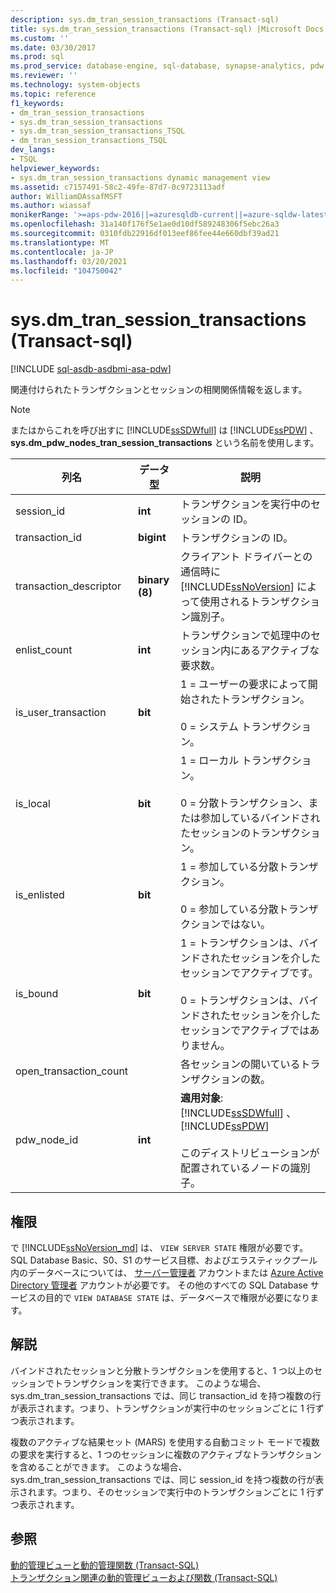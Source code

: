 ```yaml
---
description: sys.dm_tran_session_transactions (Transact-sql)
title: sys.dm_tran_session_transactions (Transact-sql) |Microsoft Docs
ms.custom: ''
ms.date: 03/30/2017
ms.prod: sql
ms.prod_service: database-engine, sql-database, synapse-analytics, pdw
ms.reviewer: ''
ms.technology: system-objects
ms.topic: reference
f1_keywords:
- dm_tran_session_transactions
- sys.dm_tran_session_transactions
- sys.dm_tran_session_transactions_TSQL
- dm_tran_session_transactions_TSQL
dev_langs:
- TSQL
helpviewer_keywords:
- sys.dm_tran_session_transactions dynamic management view
ms.assetid: c7157491-58c2-49fe-87d7-0c9723113adf
author: WilliamDAssafMSFT
ms.author: wiassaf
monikerRange: '>=aps-pdw-2016||=azuresqldb-current||=azure-sqldw-latest||>=sql-server-2016||>=sql-server-linux-2017||=azuresqldb-mi-current'
ms.openlocfilehash: 31a140f176f5e1ae0d10df589248306f5ebc26a3
ms.sourcegitcommit: 0310fdb22916df013eef86fee44e660dbf39ad21
ms.translationtype: MT
ms.contentlocale: ja-JP
ms.lasthandoff: 03/20/2021
ms.locfileid: "104750042"
---
```

# <a name="sysdm_tran_session_transactions-transact-sql"></a>sys.dm_tran_session_transactions (Transact-sql)
[!INCLUDE [sql-asdb-asdbmi-asa-pdw](../../includes/applies-to-version/sql-asdb-asdbmi-asa-pdw.md)]

  関連付けられたトランザクションとセッションの相関関係情報を返します。  
  
> [!NOTE]  
>  またはからこれを呼び出すに [!INCLUDE[ssSDWfull](../../includes/sssdwfull-md.md)] は [!INCLUDE[ssPDW](../../includes/sspdw-md.md)] 、 **sys.dm_pdw_nodes_tran_session_transactions** という名前を使用します。  
  
|列名|データ型|説明|  
|-----------------|---------------|-----------------|  
|session_id|**int**|トランザクションを実行中のセッションの ID。|  
|transaction_id|**bigint**|トランザクションの ID。|  
|transaction_descriptor|**binary (8)**|クライアント ドライバーとの通信時に [!INCLUDE[ssNoVersion](../../includes/ssnoversion-md.md)] によって使用されるトランザクション識別子。|  
|enlist_count|**int**|トランザクションで処理中のセッション内にあるアクティブな要求数。|  
|is_user_transaction|**bit**|1 = ユーザーの要求によって開始されたトランザクション。<br /><br /> 0 = システム トランザクション。|  
|is_local|**bit**|1 = ローカル トランザクション。<br /><br /> 0 = 分散トランザクション、または参加しているバインドされたセッションのトランザクション。|  
|is_enlisted|**bit**|1 = 参加している分散トランザクション。<br /><br /> 0 = 参加している分散トランザクションではない。|  
|is_bound|**bit**|1 = トランザクションは、バインドされたセッションを介したセッションでアクティブです。<br /><br /> 0 = トランザクションは、バインドされたセッションを介したセッションでアクティブではありません。|  
|open_transaction_count||各セッションの開いているトランザクションの数。|  
|pdw_node_id|**int**|**適用対象**: [!INCLUDE[ssSDWfull](../../includes/sssdwfull-md.md)] 、 [!INCLUDE[ssPDW](../../includes/sspdw-md.md)]<br /><br /> このディストリビューションが配置されているノードの識別子。|  
  
## <a name="permissions"></a>権限

で [!INCLUDE[ssNoVersion_md](../../includes/ssnoversion-md.md)] は、 `VIEW SERVER STATE` 権限が必要です。   
SQL Database Basic、S0、S1 のサービス目標、およびエラスティックプール内のデータベースについては、 [サーバー管理者](/azure/azure-sql/database/logins-create-manage#existing-logins-and-user-accounts-after-creating-a-new-database) アカウントまたは [Azure Active Directory 管理者](/azure/azure-sql/database/authentication-aad-overview#administrator-structure) アカウントが必要です。 その他のすべての SQL Database サービスの目的で `VIEW DATABASE STATE` は、データベースで権限が必要になります。   

## <a name="remarks"></a>解説  
 バインドされたセッションと分散トランザクションを使用すると、1 つ以上のセッションでトランザクションを実行できます。 このような場合、sys.dm_tran_session_transactions では、同じ transaction_id を持つ複数の行が表示されます。つまり、トランザクションが実行中のセッションごとに 1 行ずつ表示されます。  
  
 複数のアクティブな結果セット (MARS) を使用する自動コミット モードで複数の要求を実行すると、1 つのセッションに複数のアクティブなトランザクションを含めることができます。 このような場合、sys.dm_tran_session_transactions では、同じ session_id を持つ複数の行が表示されます。つまり、そのセッションで実行中のトランザクションごとに 1 行ずつ表示されます。  
  
## <a name="see-also"></a>参照  
 [動的管理ビューと動的管理関数 &#40;Transact-SQL&#41;](~/relational-databases/system-dynamic-management-views/system-dynamic-management-views.md)   
 [トランザクション関連の動的管理ビューおよび関数 &#40;Transact-SQL&#41;](../../relational-databases/system-dynamic-management-views/transaction-related-dynamic-management-views-and-functions-transact-sql.md)  
  
